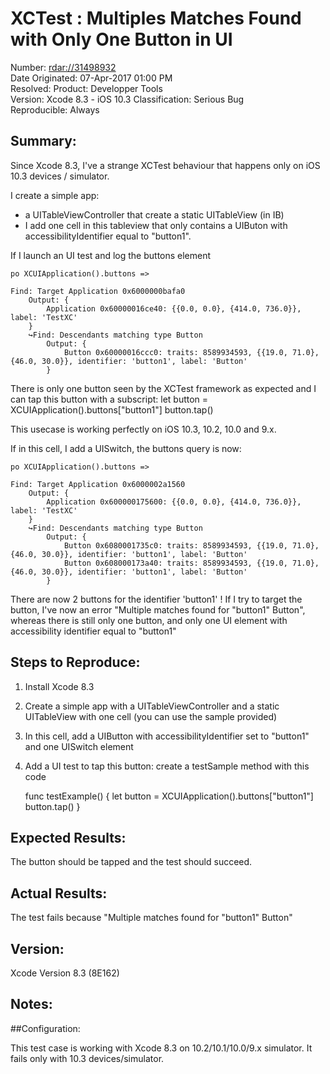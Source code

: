 # XCTest : Multiples Matches Found with Only One Button in UI

Number: [rdar://31498932](http://openradar.appspot.com/31498932)    
Date Originated: 07-Apr-2017 01:00 PM    
Resolved: 
Product:  Developper Tools   
Version:  Xcode 8.3 - iOS 10.3
Classification: Serious Bug  
Reproducible: Always   

## Summary:

Since Xcode 8.3, I've a strange XCTest behaviour that happens only on iOS 10.3 devices / simulator.

I create a simple app:

- a UITableViewController that create a static UITableView (in IB)
- I add one cell in this tableview that only contains a UIButon with accessibilityIdentifier equal to "button1".

If I launch an UI test and log the buttons element

    po XCUIApplication().buttons =>
    
    Find: Target Application 0x6000000bafa0
        Output: {
            Application 0x60000016ce40: {{0.0, 0.0}, {414.0, 736.0}}, label: 'TestXC'
        }
        ↪︎Find: Descendants matching type Button
            Output: {
                Button 0x60000016ccc0: traits: 8589934593, {{19.0, 71.0}, {46.0, 30.0}}, identifier: 'button1', label: 'Button'
            }

There is only one button seen by the XCTest framework as expected and I can tap this button with a subscript:
let button = XCUIApplication().buttons["button1"]
button.tap()

This usecase is working perfectly on iOS 10.3, 10.2, 10.0 and 9.x.

If in this cell, I add a UISwitch, the buttons query is now:

    po XCUIApplication().buttons =>
    
    Find: Target Application 0x6000002a1560
        Output: {
            Application 0x600000175600: {{0.0, 0.0}, {414.0, 736.0}}, label: 'TestXC'
        }
        ↪︎Find: Descendants matching type Button
            Output: {
                Button 0x6080001735c0: traits: 8589934593, {{19.0, 71.0}, {46.0, 30.0}}, identifier: 'button1', label: 'Button'
                Button 0x608000173a40: traits: 8589934593, {{19.0, 71.0}, {46.0, 30.0}}, identifier: 'button1', label: 'Button'
            }

There are now 2 buttons for the identifier 'button1' !
If I try to target the button, I've now an error "Multiple matches found for "button1" Button", whereas there is still only one button, and only one UI element with accessibility identifier equal to "button1"

## Steps to Reproduce:

1. Install Xcode 8.3
2. Create a simple app with a UITableViewController and a static UITableView with one cell (you can use the sample provided)
3. In this cell, add a UIButton with accessibilityIdentifier set to "button1" and one UISwitch element
4. Add a UI test to tap this button: create a testSample method with this code

    func testExample() {
        let button = XCUIApplication().buttons["button1"]
        button.tap()
    }

## Expected Results:

The button should be tapped and the test should succeed.

## Actual Results:

The test fails because "Multiple matches found for "button1" Button"

## Version:

Xcode Version 8.3 (8E162)

## Notes:


##Configuration:

This test case is working with Xcode 8.3 on 10.2/10.1/10.0/9.x simulator. It fails only with 10.3 devices/simulator.

